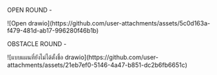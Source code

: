   OPEN ROUND - 
</p>
  ![Open drawio](https://github.com/user-attachments/assets/5c0d163a-f479-481d-ab17-996280f46b1b)
  </p>
  OBSTACLE ROUND - 
  </p>
  ![แบบแผนที่ยังไม่ได้ตั้งชื่อ drawio](https://github.com/user-attachments/assets/21eb7ef0-5146-4a47-b851-dc2b6fb6651c)
